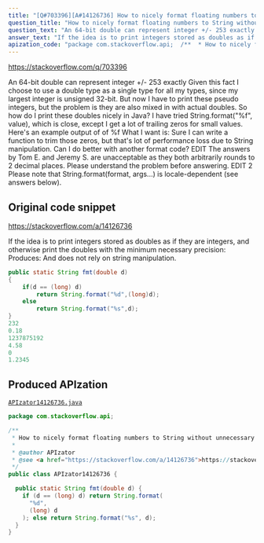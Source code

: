 ```yaml
---
title: "[Q#703396][A#14126736] How to nicely format floating numbers to String without unnecessary decimal 0?"
question_title: "How to nicely format floating numbers to String without unnecessary decimal 0?"
question_text: "An 64-bit double can represent integer +/- 253 exactly Given this fact I choose to use a double type as a single type for all my types, since my largest integer is unsigned 32-bit. But now I have to print these pseudo integers, but the problem is they are also mixed in with actual doubles. So how do I print these doubles nicely in Java? I have tried String.format(\"%f\", value), which is close, except I get a lot of trailing zeros for small values. Here's an example output of of %f What I want is: Sure I can write a function to trim those zeros, but that's lot of performance loss due to String manipulation.  Can I do better with another format code? EDIT The answers by Tom E. and Jeremy S. are unacceptable as they both arbitrarily rounds to 2 decimal places.  Please understand the problem before answering. EDIT 2 Please note that String.format(format, args...) is locale-dependent (see answers below)."
answer_text: "If the idea is to print integers stored as doubles as if they are integers, and otherwise print the doubles with the minimum necessary precision: Produces: And does not rely on string manipulation."
apization_code: "package com.stackoverflow.api;  /**  * How to nicely format floating numbers to String without unnecessary decimal 0?  *  * @author APIzator  * @see <a href=\"https://stackoverflow.com/a/14126736\">https://stackoverflow.com/a/14126736</a>  */ public class APIzator14126736 {    public static String fmt(double d) {     if (d == (long) d) return String.format(       \"%d\",       (long) d     ); else return String.format(\"%s\", d);   } }"
---
```


https://stackoverflow.com/q/703396

An 64-bit double can represent integer +/- 253 exactly
Given this fact I choose to use a double type as a single type for all my types, since my largest integer is unsigned 32-bit.
But now I have to print these pseudo integers, but the problem is they are also mixed in with actual doubles.
So how do I print these doubles nicely in Java?
I have tried String.format(&quot;%f&quot;, value), which is close, except I get a lot of trailing zeros for small values.
Here&#x27;s an example output of of %f
What I want is:
Sure I can write a function to trim those zeros, but that&#x27;s lot of performance loss due to String manipulation.  Can I do better with another format code?
EDIT
The answers by Tom E. and Jeremy S. are unacceptable as they both arbitrarily rounds to 2 decimal places.  Please understand the problem before answering.
EDIT 2
Please note that String.format(format, args...) is locale-dependent (see answers below).



## Original code snippet

https://stackoverflow.com/a/14126736

If the idea is to print integers stored as doubles as if they are integers, and otherwise print the doubles with the minimum necessary precision:
Produces:
And does not rely on string manipulation.

```java
public static String fmt(double d)
{
    if(d == (long) d)
        return String.format("%d",(long)d);
    else
        return String.format("%s",d);
}
232
0.18
1237875192
4.58
0
1.2345
```

## Produced APIzation

[`APIzator14126736.java`](https://github.com/pasqualesalza/apization-temp-data/raw/master/apizations/java/APIzator14126736.java)

```java
package com.stackoverflow.api;

/**
 * How to nicely format floating numbers to String without unnecessary decimal 0?
 *
 * @author APIzator
 * @see <a href="https://stackoverflow.com/a/14126736">https://stackoverflow.com/a/14126736</a>
 */
public class APIzator14126736 {

  public static String fmt(double d) {
    if (d == (long) d) return String.format(
      "%d",
      (long) d
    ); else return String.format("%s", d);
  }
}

```